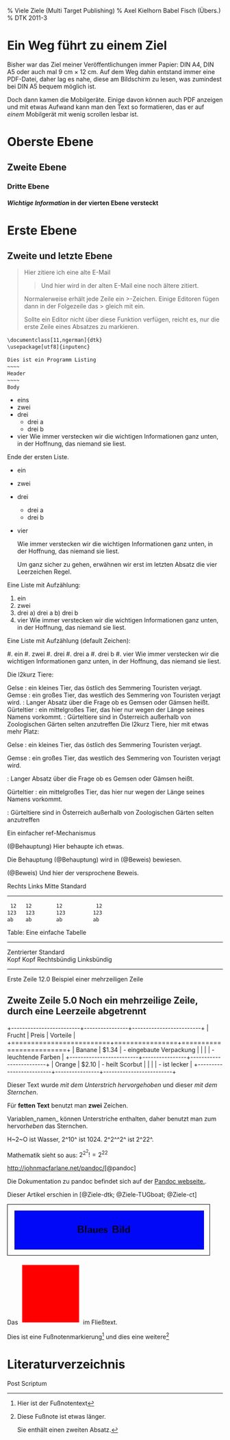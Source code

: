 % Viele Ziele
  (Multi Target Publishing)
% Axel Kielhorn
  Babel Fisch (Übers.)
% DTK 2011-3

# Ein Weg führt zu einem Ziel

Bisher war das Ziel meiner Veröffentlichungen immer Papier: DIN A4,
DIN A5 oder auch mal 9 cm $\times$ 12 cm. Auf dem Weg dahin entstand
immer eine PDF-Datei, daher lag es nahe, diese am Bildschirm zu lesen,
was zumindest bei DIN A5 bequem möglich ist.

Doch dann kamen die Mobilgeräte. Einige davon können auch PDF anzeigen
und mit etwas Aufwand kann man den Text so formatieren, das er auf
*einem* Mobilgerät mit wenig scrollen lesbar ist.

# Oberste Ebene

## Zweite Ebene

### Dritte Ebene

#### *Wichtige Information* in der vierten Ebene versteckt

Erste Ebene
===========

Zweite und letzte Ebene
-----------------------

> Hier zitiere ich eine alte E-Mail
>
> > Und hier wird in der alten E-Mail eine noch ältere zitiert.
>
> Normalerweise erhält jede Zeile ein >-Zeichen. Einige Editoren
> fügen dann in der Folgezeile das > gleich mit ein.
>
> Sollte ein Editor nicht über diese Funktion verfügen,
reicht es, nur die erste Zeile eines Absatzes zu markieren.

    \documentclass[11,ngerman]{dtk}
    \usepackage[utf8]{inputenc}

~~~~~~~~
Dies ist ein Programm Listing
~~~~
Header
~~~~
Body
~~~~~~~~

* eins
* zwei
* drei
	- drei a
	- drei b
* vier
  Wie immer verstecken wir die wichtigen Informationen ganz unten,
  in der Hoffnung, das niemand sie liest.

Ende der ersten Liste.

* ein
* zwei
* drei
	- drei a
	- drei b
* vier

    Wie immer verstecken wir die wichtigen Informationen ganz unten,
    in der Hoffnung, das niemand sie liest.
    
    Um ganz sicher zu gehen, erwähnen wir erst im letzten Absatz die
    vier Leerzeichen Regel.

Eine Liste mit Aufzählung:

1. ein
2. zwei
4. drei
	a) drei a
	b) drei b
5. vier
  Wie immer verstecken wir die wichtigen Informationen ganz unten,
  in der Hoffnung, das niemand sie liest.


Eine Liste mit Aufzählung (default Zeichen):

#. ein
#. zwei
#. drei
    #. drei a
	#. drei b
#. vier
  Wie immer verstecken wir die wichtigen Informationen ganz unten,
  in der Hoffnung, das niemand sie liest.

Die l2kurz Tiere:

Gelse
  : ein kleines Tier, das östlich des Semmering Touristen verjagt.
Gemse
  : ein großes Tier, das westlich des Semmering von Touristen verjagt wird.
  : Langer Absatz über die Frage ob es Gemsen oder Gämsen heißt.
Gürteltier
  : ein mittelgroßes Tier, das hier nur wegen der Länge seines Namens vorkommt.
  : Gürteltiere sind in Österreich außerhalb von Zoologischen Gärten selten anzutreffen
Die l2kurz Tiere, hier mit etwas mehr Platz:

Gelse
  : ein kleines Tier, das östlich des Semmering Touristen verjagt.

Gemse
  : ein großes Tier, das westlich des Semmering von Touristen verjagt wird.

  : Langer Absatz über die Frage ob es Gemsen oder Gämsen heißt.

Gürteltier
  : ein mittelgroßes Tier, das hier nur wegen der Länge seines Namens vorkommt.

  : Gürteltiere sind in Österreich außerhalb von Zoologischen Gärten selten anzutreffen


Ein einfacher ref-Mechanismus

(@Behauptung) Hier behaupte ich etwas.

Die Behauptung (@Behauptung) wird in (@Beweis) bewiesen.

(@Beweis) Und hier der versprochene Beweis. 

 Rechts   Links    Mitte   Standard
-------   ------  -------  --------
     12   12        12           12
    123   123       123         123
    ab    ab        ab          ab

Table: Eine einfache Tabelle


-----------------------------------------------------------------------
 Zentrierter    Standard             
 Kopf           Kopf            Rechtsbündig  Linksbündig
-------------   --------  ------------------  ---------------------
 Erste          Zeile                   12.0   Beispiel einer 
                                               mehrzeiligen Zeile

 Zweite         Zeile                    5.0   Noch ein mehrzeilige
                                               Zeile, durch eine
                                               Leerzeile abgetrennt
------------------------------------------------------------------------

+-------------------------+----------------+-------------------------+
| Frucht                  | Preis          | Vorteile                |
+=========================+================+=========================+
| Banane                  | $1.34          | - eingebaute Verpackung |
|                         |                | - leuchtende Farben     |
+-------------------------+----------------+-------------------------+
| Orange                  | $2.10          | - heilt Scorbut         |
|                         |                | - ist lecker            |
+-------------------------+----------------+-------------------------+

Dieser Text wurde _mit dem Unterstrich hervorgehoben_
und dieser *mit dem Sternchen*.

Für __fetten Text__ benutzt man **zwei** Zeichen.

Variablen_namen_ können Unterstriche enthalten, daher benutzt man zum
hervor*heben* das Sternchen.

H~2~O ist Wasser, 2^10^ ist 1024.
2^2^^2^ ist 2^22^.

Mathematik sieht so aus:
$2^{2^2} != 2^{22}$

<http://johnmacfarlane.net/pandoc/>[@pandoc]

Die Dokumentation zu pandoc befindet sich auf der [Pandoc webseite.](http://johnmacfarlane.net/pandoc/ "pandoc webseite").

Dieser Artikel erschien in [@Ziele-dtk; @Ziele-TUGboat; @Ziele-ct]

![Ein Blaues Bild](blau.jpg "Blaues Bild")

Das ![Rotes Quadrat](rot.png "rote Quadrat") im Fließtext.


Dies ist eine Fußnotenmarkierung[^1] und dies eine weitere[^fussnote]

[^1]: Hier ist der Fußnotentext

[^fussnote]: Diese Fußnote ist etwas länger.

    Sie enthält einen zweiten Absatz.

# Literaturverzeichnis

Post Scriptum

